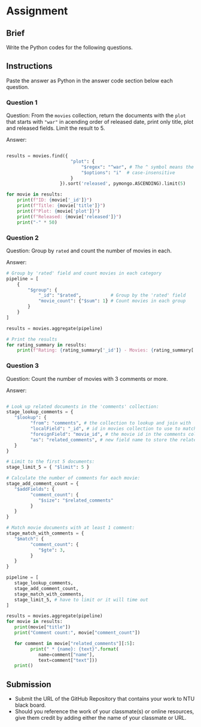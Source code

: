 # Assignment

## Brief

Write the Python codes for the following questions.

## Instructions

Paste the answer as Python in the answer code section below each question.

### Question 1

Question: From the `movies` collection, return the documents with the `plot` that starts with `"war"` in acending order of released date, print only title, plot and released fields. Limit the result to 5.

Answer:

```python

results = movies.find({
                        "plot": {
                            "$regex": "^war", # The ^ symbol means the string must start with the pattern
                            "$options": "i"  # case-insensitive
                        }
                    }).sort('released', pymongo.ASCENDING).limit(5)

for movie in results:
    print(f"ID: {movie['_id']}")
    print(f"Title: {movie['title']}")
    print(f"Plot: {movie['plot']}")
    print(f"Released: {movie['released']}")
    print("-" * 50)

```

### Question 2

Question: Group by `rated` and count the number of movies in each.

Answer:

```python
# Group by 'rated' field and count movies in each category
pipeline = [
    {
        "$group": {
            "_id": "$rated",           # Group by the 'rated' field
            "movie_count": {"$sum": 1} # Count movies in each group
        }
    }
]

results = movies.aggregate(pipeline)

# Print the results
for rating_summary in results:
    print(f"Rating: {rating_summary['_id']} - Movies: {rating_summary['movie_count']}")


```

### Question 3

Question: Count the number of movies with 3 comments or more.

Answer:

```python

# Look up related documents in the 'comments' collection:
stage_lookup_comments = {
   "$lookup": {
         "from": "comments", # the collection to lookup and join with 
         "localField": "_id", # id in movies collection to use to match in comments collection
         "foreignField": "movie_id", # the movie id in the comments collection
         "as": "related_comments", # new field name to store the related comments in movies collection
   }
}

# Limit to the first 5 documents:
stage_limit_5 = { "$limit": 5 }

# Calculate the number of comments for each movie:
stage_add_comment_count = {
   "$addFields": {
         "comment_count": {
            "$size": "$related_comments"
         }
   } 
}

# Match movie documents with at least 1 comment:
stage_match_with_comments = {
   "$match": {
         "comment_count": {
            "$gte": 3,
         }
   } 
}

pipeline = [
   stage_lookup_comments,
   stage_add_comment_count,
   stage_match_with_comments,
   stage_limit_5, # have to limit or it will time out
]

results = movies.aggregate(pipeline)
for movie in results:
   print(movie["title"])
   print("Comment count:", movie["comment_count"])

   for comment in movie["related_comments"][:5]:
         print(" * {name}: {text}".format(
            name=comment["name"],
            text=comment["text"]))
   print()

```

## Submission

- Submit the URL of the GitHub Repository that contains your work to NTU black board.
- Should you reference the work of your classmate(s) or online resources, give them credit by adding either the name of your classmate or URL.
